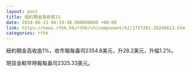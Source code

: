 ```yaml
---
layout: post
title: 紐約期金高收逾1%
date: 2024-06-13 06:19:48.000000000 +08:00
link: https://news.rthk.hk/rthk/ch/component/k2/1757201-20240613.htm
categories: rthk
---
```


紐約期金高收逾1%，收市報每盎司2354.8美元，升28.2美元，升幅1.2%。

現貨金較早時報每盎司2325.33美元。
